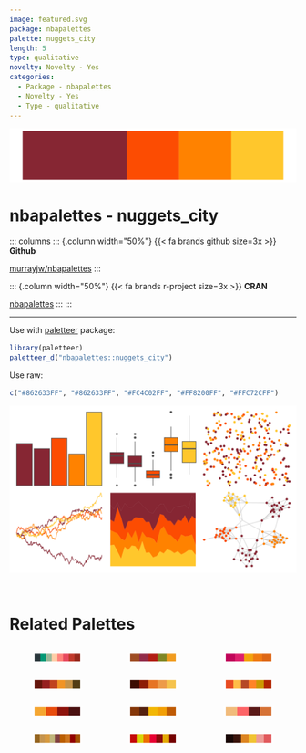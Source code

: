 ```yaml
---
image: featured.svg
package: nbapalettes
palette: nuggets_city
length: 5
type: qualitative
novelty: Novelty - Yes
categories:
  - Package - nbapalettes
  - Novelty - Yes
  - Type - qualitative
---
```


![](featured.svg)

# nbapalettes - nuggets_city 

::: columns
::: {.column width="50%"}
{{< fa brands github size=3x >}}
**Github**

[murrayjw/nbapalettes](https://github.com/murrayjw/nbapalettes)
:::

::: {.column width="50%"}
{{< fa brands r-project size=3x >}}
**CRAN**

[nbapalettes](https://CRAN.R-project.org/package=nbapalettes)
:::
:::

<hr> 

Use with [paletteer](https://emilhvitfeldt.github.io/paletteer/) package:

```r
library(paletteer)
paletteer_d("nbapalettes::nuggets_city")
```

Use raw:

```r
c("#862633FF", "#862633FF", "#FC4C02FF", "#FF8200FF", "#FFC72CFF")
``` 

![](examples.svg) 

<br>

# Related Palettes

<div class="list" style="display: grid; grid-template-columns: auto auto auto;"> <figure class="figure">
<a href="../../awtools/a_palette/"> <img src="../../awtools/a_palette/featured.svg" style="width: 100%;" class="figure-img"></a>
</figure> <figure class="figure">
<a href="../../yarrr/rat/"> <img src="../../yarrr/rat/featured.svg" style="width: 100%;" class="figure-img"></a>
</figure> <figure class="figure">
<a href="../../lisa/JosefAlbers_1/"> <img src="../../lisa/JosefAlbers_1/featured.svg" style="width: 100%;" class="figure-img"></a>
</figure> <figure class="figure">
<a href="../../MetBrewer/Peru2/"> <img src="../../MetBrewer/Peru2/featured.svg" style="width: 100%;" class="figure-img"></a>
</figure> <figure class="figure">
<a href="../../MetBrewer/Greek/"> <img src="../../MetBrewer/Greek/featured.svg" style="width: 100%;" class="figure-img"></a>
</figure> <figure class="figure">
<a href="../../ggthemes/excel_Red_Orange/"> <img src="../../ggthemes/excel_Red_Orange/featured.svg" style="width: 100%;" class="figure-img"></a>
</figure> <figure class="figure">
<a href="../../rockthemes/alice/"> <img src="../../rockthemes/alice/featured.svg" style="width: 100%;" class="figure-img"></a>
</figure> <figure class="figure">
<a href="../../fishualize/Dermatolepis_inermis/"> <img src="../../fishualize/Dermatolepis_inermis/featured.svg" style="width: 100%;" class="figure-img"></a>
</figure> <figure class="figure">
<a href="../../wesanderson/GrandBudapest1/"> <img src="../../wesanderson/GrandBudapest1/featured.svg" style="width: 100%;" class="figure-img"></a>
</figure> <figure class="figure">
<a href="../../ggprism/beer_and_ales/"> <img src="../../ggprism/beer_and_ales/featured.svg" style="width: 100%;" class="figure-img"></a>
</figure> <figure class="figure">
<a href="../../palettesForR/Warm/"> <img src="../../palettesForR/Warm/featured.svg" style="width: 100%;" class="figure-img"></a>
</figure> <figure class="figure">
<a href="../../beyonce/X36/"> <img src="../../beyonce/X36/featured.svg" style="width: 100%;" class="figure-img"></a>
</figure> 
</div>
